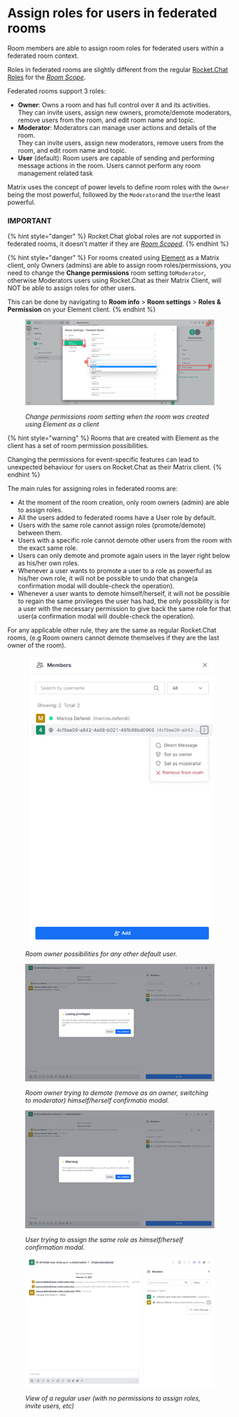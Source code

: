 # Assign roles for users in federated rooms

Room members are able to assign room roles for federated users within a federated room context.

Roles in federated rooms are slightly different from the regular [Rocket.Chat Roles](../../../../permissions.md#default-roles) for the [_Room Scope_](../../../../permissions.md#scope-of-roles).

Federated rooms support 3 roles:

* **Owner**: Owns a room and has full control over it and its activities.\
  They can invite users, assign new owners, promote/demote moderators, remove users from the room, and edit room name and topic.
* **Moderator**: Moderators can manage user actions and details of the room.\
  They can invite users, assign new moderators, remove users from the room, and edit room name and topic.
* **User** (default): Room users are capable of sending and performing message actions in the room. Users cannot perform any room management related task

Matrix uses the concept of power levels to define room roles with the `Owner` being the most powerful, followed by the `Moderator`and the `User`the least powerful.

### IMPORTANT

{% hint style="danger" %}
Rocket.Chat global roles are not supported in federated rooms, it doesn't matter if they are [_Room Scoped_](../../../../permissions.md#scope-of-roles).
{% endhint %}

{% hint style="danger" %}
For rooms created using [Element](https://app.element.io/#/welcome) as a Matrix client, only Owners (admins) are able to assign room roles/permissions, you need to change the **Change permissions** room setting to`Moderator`, otherwise Moderators users using Rocket.Chat as their Matrix Client, will NOT be able to assign roles for other users.

This can be done by navigating to **Room info** > **Room settings** > **Roles & Permission** on your Element client.
{% endhint %}

<figure><img src="../../../../../../.gitbook/assets/Element change role permission.png" alt=""><figcaption><p><em>Change permissions room setting when the room was created using Element as a client</em></p></figcaption></figure>

{% hint style="warning" %}
Rooms that are created with Element as the client has a set of room permission possibilities.

Changing the permissions for event-specific features can lead to unexpected behaviour for users on Rocket.Chat as their Matrix client.
{% endhint %}

The main rules for assigning roles in federated rooms are:

* At the moment of the room creation, only room owners (admin) are able to assign roles.
* All the users added to federated rooms have a User role by default.
* Users with the same role cannot assign roles (promote/demote) between them.
* Users with a specific role cannot demote other users from the room with the exact same role.
* Users can only demote and promote again users in the layer right below as his/her own roles.
* Whenever a user wants to promote a user to a role as powerful as his/her own role, it will not be possible to undo that change(a confirmation modal will double-check the operation).
* Whenever a user wants to demote himself/herself, it will not be possible to regain the same privileges the user has had, the only possibility is for a user with the necessary permission to give back the same role for that user(a confirmation modal will double-check the operation).

For any applicable other rule, they are the same as regular Rocket.Chat rooms, (e.g Room owners cannot demote themselves if they are the last owner of the room).

<figure><img src="../../../../../../.gitbook/assets/image (7) (2).png" alt=""><figcaption><p><em>Room owner possibilities for any other default user.</em></p></figcaption></figure>

<figure><img src="../../../../../../.gitbook/assets/image (24) (1).png" alt=""><figcaption><p><em>Room owner trying to demote (remove as an owner, switching to moderator) himself/herself confirmatio modal.</em></p></figcaption></figure>

<figure><img src="../../../../../../.gitbook/assets/image (11) (1).png" alt=""><figcaption><p><em>User trying to assign the same role as himself/herself confirmation modal.</em></p></figcaption></figure>

<figure><img src="../../../../../../.gitbook/assets/image (15) (1) (1).png" alt=""><figcaption><p><em>View of a regular user (with no permissions to assign roles, invite users, etc)</em></p></figcaption></figure>

